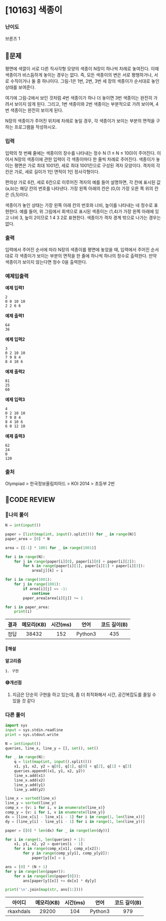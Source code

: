 # [10163] 색종이

### **난이도**
브론즈 1
## **📝문제**
평면에 색깔이 서로 다른 직사각형 모양의 색종이 N장이 하나씩 차례로 놓여진다. 이때 색종이가 비스듬하게 놓이는 경우는 없다. 즉, 모든 색종이의 변은 서로 평행하거나, 서로 수직이거나 둘 중 하나이다. 그림-1은 1번, 2번, 3번 세 장의 색종이가 순서대로 놓인 상태를 보여준다.



여기에 그림-2에서 보인 것처럼 4번 색종이가 하나 더 놓이면 3번 색종이는 완전히 가려서 보이지 않게 된다. 그리고, 1번 색종이와 2번 색종이는 부분적으로 가려 보이며, 4번 색종이는 완전히 보이게 된다.



N장의 색종이가 주어진 위치에 차례로 놓일 경우, 각 색종이가 보이는 부분의 면적을 구하는 프로그램을 작성하시오. 

### **입력**
입력의 첫 번째 줄에는 색종이의 장수를 나타내는 정수 N (1 ≤ N ≤ 100)이 주어진다. 이어서 N장의 색종이에 관한 입력이 각 색종이마다 한 줄씩 차례로 주어진다. 색종이가 놓이는 평면은 가로 최대 1001칸, 세로 최대 1001칸으로 구성된 격자 모양이다. 격자의 각 칸은 가로, 세로 길이가 1인 면적이 1인 정사각형이다. 

편의상 가로 6칸, 세로 6칸으로 이루어진 격자의 예를 들어 설명하면, 각 칸에 표시된 값 (a,b)는 해당 칸의 번호를 나타낸다. 가장 왼쪽 아래의 칸은 (0,0) 가장 오른 쪽 위의 칸은 (5,5)이다. 



색종이가 놓인 상태는 가장 왼쪽 아래 칸의 번호와 너비, 높이를 나타내는 네 정수로 표현한다. 예를 들어, 위 그림에서 회색으로 표시된 색종이는 (1,4)가 가장 왼쪽 아래에 있고 너비 3, 높이 2이므로 1 4 3 2로 표현한다. 색종이가 격자 경계 밖으로 나가는 경우는 없다. 
### **출력**
입력에서 주어진 순서에 따라 N장의 색종이를 평면에 놓았을 때, 입력에서 주어진 순서대로 각 색종이가 보이는 부분의 면적을 한 줄에 하나씩 하나의 정수로 출력한다. 만약 색종이가 보이지 않는다면 정수 0을 출력한다. 
### **예제입출력**

**예제 입력1**

```
2
0 0 10 10
2 2 6 6
```

**예제 출력1**

```
64
36
```

**예제 입력2**

```
3
0 2 10 10
7 9 8 4
8 4 10 6
```

**예제 출력2**

```
81
25
60
```

**예제 입력3**

```
4
0 2 10 10
7 9 8 4
8 4 10 6
6 0 12 10
```

**예제 출력3**

```
62
24
0
120
```

### **출처**
Olympiad > 한국정보올림피아드 > KOI 2014 > 초등부 2번
## **🧐CODE REVIEW**

### **🧾나의 풀이**

```python
N = int(input())

paper = [list(map(int, input().split())) for _ in range(N)]
paper_area = [0] * N

area = [[-1] * 1001 for _ in range(1001)]

for i in range(N):
    for j in range(paper[i][0], paper[i][0] + paper[i][2]):
        for k in range(paper[i][1], paper[i][1] + paper[i][3]):
            area[j][k] = i

for i in range(1001):
    for j in range(1001):
        if area[i][j] == -1:
            continue
        paper_area[area[i][j]] += 1

for i in paper_area:
    print(i)
```

결과	| 메모리(KB) |	시간(ms) |	언어 |	코드 길이(B)
:----:|:-----:|:-----:|:-----:|:--------:
정답|38432|152|Python3|435
#### **📝해설**

**알고리즘**
```
1. 구현
```

#### **😅개선점**

1. 지금은 단순히 구현을 하고 있는데, 좀 더 최적화해서 시간, 공간복잡도를 줄일 수 있을 것 같다 

### **다른 풀이**

```python
import sys
input = sys.stdin.readline
print = sys.stdout.write

N = int(input())
queries, line_x, line_y = [], set(), set()

for _ in range(N):
	q = list(map(int, input().split()))
	x1, y1, x2, y2 = q[0], q[1], q[0] + q[2], q[1] + q[3]
	queries.append((x1, y1, x2, y2))
	line_x.add(x1)
	line_x.add(x2)
	line_y.add(y1)
	line_y.add(y2)

line_x = sorted(line_x)
line_y = sorted(line_y)
comp_x = {v: i for i, v in enumerate(line_x)}
comp_y = {v: i for i, v in enumerate(line_y)}
dx = [line_x[i] - line_x[i - 1] for i in range(1, len(line_x))]
dy = [line_y[i] - line_y[i - 1] for i in range(1, len(line_y))]

paper = [[0] * len(dx) for _ in range(len(dy))]

for i in range(1, len(queries) + 1):
	x1, y1, x2, y2 = queries[i - 1]
	for x in range(comp_x[x1], comp_x[x2]):
		for y in range(comp_y[y1], comp_y[y2]):
			paper[y][x] = i

ans = [0] * (N + 1)
for y in range(len(paper)):
	for x in range(len(paper[0])):
		ans[paper[y][x]] += dx[x] * dy[y]

print('\n'.join(map(str, ans[1:])))
```

아이디 | 메모리(KB) |	시간(ms) |	언어 |	코드 길이(B) 
:-----:|:-----:|:-----:|:----:|:--------:
rkaxhdals|29200|104|Python3|979